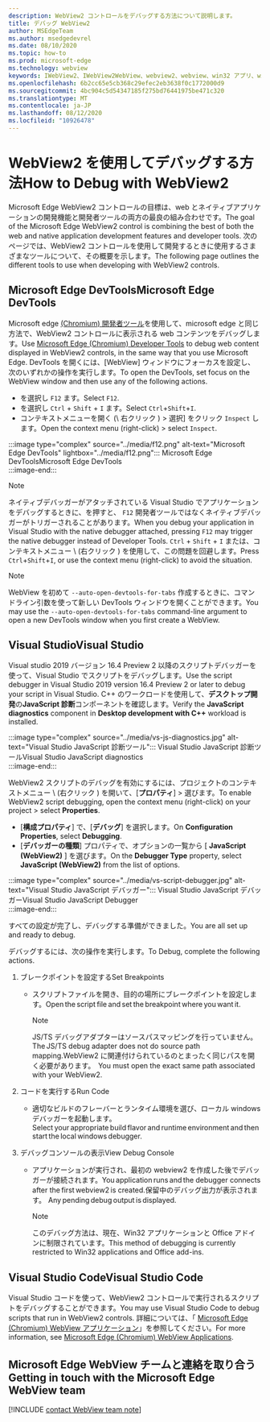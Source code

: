 ```yaml
---
description: WebView2 コントロールをデバッグする方法について説明します。
title: デバッグ WebView2
author: MSEdgeTeam
ms.author: msedgedevrel
ms.date: 08/10/2020
ms.topic: how-to
ms.prod: microsoft-edge
ms.technology: webview
keywords: IWebView2、IWebView2WebView、webview2、webview、win32 アプリ、win32、edge、ICoreWebView2、ICoreWebView2Host、browser control、edge html
ms.openlocfilehash: 6b2cc65e5cb368c29efec2eb3638f0c1772000d9
ms.sourcegitcommit: 4bc904c5d54347185f275bd76441975be471c320
ms.translationtype: MT
ms.contentlocale: ja-JP
ms.lasthandoff: 08/12/2020
ms.locfileid: "10926478"
---
```

# <span data-ttu-id="7a059-104">WebView2 を使用してデバッグする方法</span><span class="sxs-lookup"><span data-stu-id="7a059-104">How to Debug with WebView2</span></span>  

<span data-ttu-id="7a059-105">Microsoft Edge WebView2 コントロールの目標は、web とネイティブアプリケーションの開発機能と開発者ツールの両方の最良の組み合わせです。</span><span class="sxs-lookup"><span data-stu-id="7a059-105">The goal of the Microsoft Edge WebView2 control is combining the best of both the web and native application development features and developer tools.</span></span>  <span data-ttu-id="7a059-106">次のページでは、WebView2 コントロールを使用して開発するときに使用するさまざまなツールについて、その概要を示します。</span><span class="sxs-lookup"><span data-stu-id="7a059-106">The following page outlines the different tools to use when developing with WebView2 controls.</span></span>  

## <span data-ttu-id="7a059-107">Microsoft Edge DevTools</span><span class="sxs-lookup"><span data-stu-id="7a059-107">Microsoft Edge DevTools</span></span>  

<span data-ttu-id="7a059-108">Microsoft edge [(Chromium) 開発者ツール][DevtoolsGuideChromiumMain]を使用して、microsoft edge と同じ方法で、WebView2 コントロールに表示される web コンテンツをデバッグします。</span><span class="sxs-lookup"><span data-stu-id="7a059-108">Use [Microsoft Edge (Chromium) Developer Tools][DevtoolsGuideChromiumMain] to debug web content displayed in WebView2 controls, in the same way that you use Microsoft Edge.</span></span>  <span data-ttu-id="7a059-109">DevTools を開くには、[WebView] ウィンドウにフォーカスを設定し、次のいずれかの操作を実行します。</span><span class="sxs-lookup"><span data-stu-id="7a059-109">To open the DevTools, set focus on the WebView window and then use any of the following actions.</span></span>  
*   <span data-ttu-id="7a059-110">を選択し `F12` ます。</span><span class="sxs-lookup"><span data-stu-id="7a059-110">Select `F12`.</span></span>  
*   <span data-ttu-id="7a059-111">を選択し `Ctrl` + `Shift` + `I` ます。</span><span class="sxs-lookup"><span data-stu-id="7a059-111">Select `Ctrl`+`Shift`+`I`.</span></span>  
*   <span data-ttu-id="7a059-112">コンテキストメニューを開く (\ 右クリック \) > 選択] をクリック `Inspect` します。</span><span class="sxs-lookup"><span data-stu-id="7a059-112">Open the context menu \(right-click\) > select `Inspect`.</span></span>  

:::image type="complex" source="../media/f12.png" alt-text="Microsoft Edge DevTools" lightbox="../media/f12.png":::
   <span data-ttu-id="7a059-114">Microsoft Edge DevTools</span><span class="sxs-lookup"><span data-stu-id="7a059-114">Microsoft Edge DevTools</span></span>  
:::image-end:::  

> [!NOTE]
> <span data-ttu-id="7a059-115">ネイティブデバッガーがアタッチされている Visual Studio でアプリケーションをデバッグするときに、を押すと、 `F12` 開発者ツールではなくネイティブデバッガーがトリガーされることがあります。</span><span class="sxs-lookup"><span data-stu-id="7a059-115">When you debug your application in Visual Studio with the native debugger attached, pressing `F12` may trigger the native debugger instead of Developer Tools.</span></span>  <span data-ttu-id="7a059-116">`Ctrl` + `Shift` + `I` または、コンテキストメニュー \ (右クリック \) を使用して、この問題を回避します。</span><span class="sxs-lookup"><span data-stu-id="7a059-116">Press `Ctrl`+`Shift`+`I`, or use the context menu \(right-click\) to avoid the situation.</span></span>  

> [!NOTE]
> <span data-ttu-id="7a059-117">WebView を初めて `--auto-open-devtools-for-tabs` 作成するときに、コマンドライン引数を使って新しい DevTools ウィンドウを開くことができます。</span><span class="sxs-lookup"><span data-stu-id="7a059-117">You may use the `--auto-open-devtools-for-tabs` command-line argument to open a new DevTools window when you first create a WebView.</span></span>  <!--See `CreateCoreWebView2Controller` documentation for how to provide additional command-line arguments to the browser process.  See `LoaderOverride` registry key to examine different builds of WebView2 without modifying your application in the `CreateCoreWebView2Controller` documentation.  -->  

## <span data-ttu-id="7a059-118">Visual Studio</span><span class="sxs-lookup"><span data-stu-id="7a059-118">Visual Studio</span></span>  

<span data-ttu-id="7a059-119">Visual studio 2019 バージョン 16.4 Preview 2 以降のスクリプトデバッガーを使って、Visual Studio でスクリプトをデバッグします。</span><span class="sxs-lookup"><span data-stu-id="7a059-119">Use the script debugger in Visual Studio 2019 version 16.4 Preview 2 or later to debug your script in Visual Studio.</span></span>  <span data-ttu-id="7a059-120">C++ のワークロードを使用して、**デスクトップ開発**の**JavaScript 診断**コンポーネントを確認します。</span><span class="sxs-lookup"><span data-stu-id="7a059-120">Verify the **JavaScript diagnostics** component in **Desktop development with C++** workload is installed.</span></span>  

:::image type="complex" source="../media/vs-js-diagnostics.jpg" alt-text="Visual Studio JavaScript 診断ツール":::
   <span data-ttu-id="7a059-122">Visual Studio JavaScript 診断ツール</span><span class="sxs-lookup"><span data-stu-id="7a059-122">Visual Studio JavaScript diagnostics</span></span>  
:::image-end:::  

<!--todo: Please update the image to use a red rectangle to outline the portion of the screen to highlight  -->  

<span data-ttu-id="7a059-123">WebView2 スクリプトのデバッグを有効にするには、プロジェクトのコンテキストメニュー \ (右クリック \) を開いて、[**プロパティ**] > 選びます。</span><span class="sxs-lookup"><span data-stu-id="7a059-123">To enable WebView2 script debugging, open the context menu \(right-click\) on your project > select **Properties**.</span></span>  

*   <span data-ttu-id="7a059-124">[**構成プロパティ**] で、[**デバッグ**] を選択します。</span><span class="sxs-lookup"><span data-stu-id="7a059-124">On **Configuration Properties**, select **Debugging**.</span></span>  
*   <span data-ttu-id="7a059-125">[**デバッガーの種類**] プロパティで、オプションの一覧から [ **JavaScript (WebView2)** ] を選びます。</span><span class="sxs-lookup"><span data-stu-id="7a059-125">On the **Debugger Type** property, select **JavaScript (WebView2)** from the list of options.</span></span> 

:::image type="complex" source="../media/vs-script-debugger.jpg" alt-text="Visual Studio JavaScript デバッガー":::
   <span data-ttu-id="7a059-127">Visual Studio JavaScript デバッガー</span><span class="sxs-lookup"><span data-stu-id="7a059-127">Visual Studio JavaScript Debugger</span></span>  
:::image-end:::  

<!--todo: Please update the image to use a red rectangle to outline the portion of the screen to highlight  -->  

<span data-ttu-id="7a059-128">すべての設定が完了し、デバッグする準備ができました。</span><span class="sxs-lookup"><span data-stu-id="7a059-128">You are all set up and ready to debug.</span></span>  

<span data-ttu-id="7a059-129">デバッグするには、次の操作を実行します。</span><span class="sxs-lookup"><span data-stu-id="7a059-129">To Debug, complete the following actions.</span></span>  

1.  <span data-ttu-id="7a059-130">ブレークポイントを設定する</span><span class="sxs-lookup"><span data-stu-id="7a059-130">Set Breakpoints</span></span>  
    *   <span data-ttu-id="7a059-131">スクリプトファイルを開き、目的の場所にブレークポイントを設定します。</span><span class="sxs-lookup"><span data-stu-id="7a059-131">Open the script file and set the breakpoint where you want it.</span></span>  
        
        > [!NOTE]
        > <span data-ttu-id="7a059-132">JS/TS デバッグアダプターはソースパスマッピングを行っていません。</span><span class="sxs-lookup"><span data-stu-id="7a059-132">The JS/TS debug adapter does not do source path mapping.</span></span><span data-ttu-id="7a059-133">WebView2 に関連付けられているのとまったく同じパスを開く必要があります。</span><span class="sxs-lookup"><span data-stu-id="7a059-133">  You must open the exact same path associated with your WebView2.</span></span>  
        
1.  <span data-ttu-id="7a059-134">コードを実行する</span><span class="sxs-lookup"><span data-stu-id="7a059-134">Run Code</span></span>  
    *   <span data-ttu-id="7a059-135">適切なビルドのフレーバーとランタイム環境を選び、ローカル windows デバッガーを起動します。</span><span class="sxs-lookup"><span data-stu-id="7a059-135">Select your appropriate build flavor and runtime environment and then start the local windows debugger.</span></span>  
1.  <span data-ttu-id="7a059-136">デバッグコンソールの表示</span><span class="sxs-lookup"><span data-stu-id="7a059-136">View Debug Console</span></span>  
    *   <span data-ttu-id="7a059-137">アプリケーションが実行され、最初の webview2 を作成した後でデバッガーが接続されます。</span><span class="sxs-lookup"><span data-stu-id="7a059-137">You application runs and the debugger connects after the first webview2 is created.</span></span><span data-ttu-id="7a059-138">保留中のデバッグ出力が表示されます。</span><span class="sxs-lookup"><span data-stu-id="7a059-138">  Any pending debug output is displayed.</span></span>  
        
        > [!NOTE]
        > <span data-ttu-id="7a059-139">このデバッグ方法は、現在、Win32 アプリケーションと Office アドインに制限されています。</span><span class="sxs-lookup"><span data-stu-id="7a059-139">This method of debugging is currently restricted to Win32 applications and Office add-ins.</span></span>  
        
## <span data-ttu-id="7a059-140">Visual Studio Code</span><span class="sxs-lookup"><span data-stu-id="7a059-140">Visual Studio Code</span></span>  

<span data-ttu-id="7a059-141">Visual Studio コードを使って、WebView2 コントロールで実行されるスクリプトをデバッグすることができます。</span><span class="sxs-lookup"><span data-stu-id="7a059-141">You may use Visual Studio Code to debug scripts that run in WebView2 controls.</span></span>  <span data-ttu-id="7a059-142">詳細については、「 [Microsoft Edge (Chromium) WebView アプリケーション][GithubMicrosoftVscodeEdgeDebug2ReadmeChromiumWebviewApplications]」を参照してください。</span><span class="sxs-lookup"><span data-stu-id="7a059-142">For more information, see [Microsoft Edge (Chromium) WebView Applications][GithubMicrosoftVscodeEdgeDebug2ReadmeChromiumWebviewApplications].</span></span>  

<!--todo:  add See also heading  -->  

## <span data-ttu-id="7a059-143">Microsoft Edge WebView チームと連絡を取り合う</span><span class="sxs-lookup"><span data-stu-id="7a059-143">Getting in touch with the Microsoft Edge WebView team</span></span>  

[!INCLUDE [contact WebView team note](../includes/contact-webview-team-note.md)]  

<!--## Debugging  

Open DevTools with the normal shortcuts: `F12` or `Ctrl+Shift+I`. You can use the `--auto-open-devtools-for-tabs` command argument switch to have the DevTools window open immediately when first creating a WebView. See CreateCoreWebView2Controller documentation for how to provide additional command line arguments to the browser process. Check out the LoaderOverride registry key for trying out different builds of WebView2 without modifying your application in the CreateCoreWebView2Controller documentation.  -->  

<!-- links -->  

[DevtoolsGuideChromiumMain]: ../../devtools-guide-chromium.md "Microsoft Edge (Chromium) 開発者ツール"  

[GithubMicrosoftedgeWebviewfeedbackMain]: https://github.com/MicrosoftEdge/WebViewFeedback "WebView フィードバック-MicrosoftEdge/WebViewFeedback |GitHub"  

[GithubMicrosoftVscodeEdgeDebug2ReadmeChromiumWebviewApplications]: https://github.com/microsoft/vscode-edge-debug2/blob/master/README.md#microsoft-edge-chromium-webview-applications "Microsoft Edge (Chromium) WebView アプリケーション-VS コード-Microsoft Edge 用デバッガー-microsoft/vscode-edge-debug2 |GitHub"  
